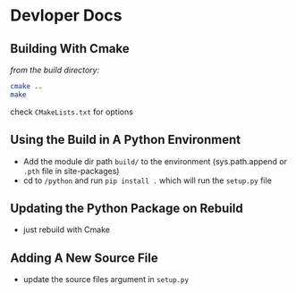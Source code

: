 # Devloper Docs

## Building With Cmake

*from the build directory:*
```bash
cmake ..
make
```

check `CMakeLists.txt` for options

## Using the Build in A Python Environment
- Add the module dir path `build/` to the environment (sys.path.append or `.pth` file in site-packages)
- cd to `/python` and run `pip install .` which will run the `setup.py` file

## Updating the Python Package on Rebuild
- just rebuild with Cmake

## Adding A New Source File
- update the source files argument in `setup.py`